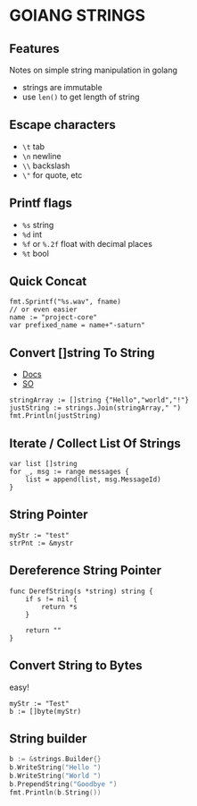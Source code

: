 # GOlANG STRINGS

## Features
Notes on simple string manipulation in golang
- strings are immutable
- use `len()` to get length of string

## Escape characters
- `\t` tab
- `\n` newline
- `\\` backslash
- `\"` for quote, etc

## Printf flags
- `%s` string
- `%d` int
- `%f` or `%.2f` float with decimal places
- `%t` bool

## Quick Concat

```golang
fmt.Sprintf("%s.wav", fname)
// or even easier
name := "project-core"
var prefixed_name = name+"-saturn"
```

## Convert []string To String

- [Docs](https://golang.org/pkg/strings/#Join)
- [SO](https://stackoverflow.com/questions/41756412/golang-convert-type-string-to-string)

```golang
stringArray := []string {"Hello","world","!"}
justString := strings.Join(stringArray," ")
fmt.Println(justString)
```

## Iterate / Collect List Of Strings

```golang
var list []string
for _, msg := range messages {
    list = append(list, msg.MessageId)
}
```

## String Pointer

```golang
myStr := "test"
strPnt := &mystr
```

## Dereference String Pointer

```golang
func DerefString(s *string) string {
    if s != nil {
        return *s
    }

    return ""
}
```

## Convert String to Bytes

easy!

```golang
myStr := "Test"
b := []byte(myStr)
```

## String builder
```go
b := &strings.Builder{}
b.WriteString("Hello ")
b.WriteString("World ")
b.PrependString("Goodbye ")
fmt.Println(b.String())
```
